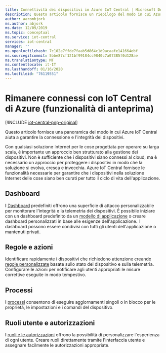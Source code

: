```yaml
---
title: Connettività dei dispositivi in Azure IoT Central | Microsoft Docs
description: Questo articolo fornisce un riepilogo del modo in cui Azure IoT Central aiuta a garantire la connessione e l'integrità dei dispositivi.
author: aaronbjork
ms.author: abjork
ms.date: 12/09/2019
ms.topic: conceptual
ms.service: iot-central
services: iot-central
manager: ''
ms.openlocfilehash: 7c102e7ffde7faab5d864c1d9acaafe141664ebf
ms.sourcegitcommit: 5bbe87cf121bf99184cc9840c7a07385f0d128ae
ms.translationtype: MT
ms.contentlocale: it-IT
ms.lasthandoff: 01/16/2020
ms.locfileid: "76119551"
---
```

# <a name="stay-connected-with-azure-iot-central-preview-features"></a>Rimanere connessi con IoT Central di Azure (funzionalità di anteprima)

[!INCLUDE [iot-central-pnp-original](../../../includes/iot-central-pnp-original-note.md)]

Questo articolo fornisce una panoramica del modo in cui Azure IoT Central aiuta a garantire la connessione e l'integrità dei dispositivi.

Con qualsiasi soluzione Internet per le cose progettata per operare su larga scala, è importante un approccio ben strutturato alla gestione dei dispositivi. Non è sufficiente che i dispositivi siano connessi al cloud, ma è necessario un approccio per proteggere i dispositivi in modo che la soluzione si evolva, cresca e invecchia. Azure IoT Central fornisce le funzionalità necessarie per garantire che i dispositivi nella soluzione Internet delle cose siano ben curati per tutto il ciclo di vita dell'applicazione.

## <a name="dashboards"></a>Dashboard 
I [Dashboard](howto-manage-devices.md#import-devices) predefiniti offrono una superficie di attacco personalizzabile per monitorare l'integrità e la telemetria dei dispositivi. È possibile iniziare con un dashboard predefinito da un [modello di applicazione](howto-use-app-templates.md) o creare dashboard personalizzati in base alle esigenze dell'applicazione. I dashboard possono essere condivisi con tutti gli utenti dell'applicazione o mantenuti privati.

## <a name="rules-and-actions"></a>Regole e azioni 
Identificare rapidamente i dispositivi che richiedono attenzione creando [regole personalizzate](tutorial-create-telemetry-rules.md) basate sullo stato del dispositivo e sulla telemetria. Configurare le azioni per notificare agli utenti appropriati le misure correttive eseguite in modo tempestivo.

## <a name="jobs"></a>Processi 
I [processi](../core/howto-run-a-job.md?toc=/azure/iot-central/preview/toc.json&bc=/azure/iot-central/preview/breadcrumb/toc.json) consentono di eseguire aggiornamenti singoli o in blocco per le proprietà, le impostazioni e i comandi del dispositivo. 

## <a name="user-roles-and-permissions"></a>Ruoli utente e autorizzazioni
I [ruoli e le autorizzazioni](howto-manage-users-roles.md) offrono la possibilità di personalizzare l'esperienza di ogni utente. Creare ruoli direttamente tramite l'interfaccia utente e assegnare facilmente le autorizzazioni appropriate. 





